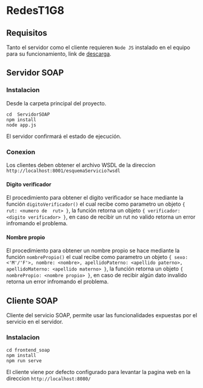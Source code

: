 # RedesT1G8
## Requisitos
Tanto el servidor como el cliente requieren `Node JS` instalado en el equipo para su funcionamiento, link de [descarga](https://nodejs.org/es/download/).
## Servidor SOAP
### Instalacion
Desde la carpeta principal del proyecto.
```
cd  ServidorSOAP
npm install
node app.js
```
El servidor confirmará el estado de ejecución.
### Conexion
Los clientes deben obtener el archivo WSDL de la direccion `http://localhost:8001/esquemaServicio?wsdl`
#### Digito verificador
El procedimiento para obtener el digito verificador se hace mediante la función `digitoVerificador()` el cual recibe como parametro un objeto `{ rut: <numero de  rut> }`, la función retorna un objeto `{ verificador: <digito verificador> }`, en caso de recibir un rut no valido retorna un error infromando el problema.
#### Nombre propio
El procedimiento para obtener un nombre propio se hace mediante la función `nombrePropio()` el cual recibe como parametro un objeto `{ sexo: <'M'/'F'>, nombre: <nombre>, apellidoPaterno: <apellido paterno>, apellidoMaterno: <apellido materno> }`, la función retorna un objeto `{ nombrePropio: <nombre propio> }`, en caso de recibir algún dato invalido retorna un error infromando el problema.
## Cliente SOAP
Cliente del servicio SOAP, permite usar las funcionalidades expuestas por el servicio en el servidor.
### Instalacion
```
cd frontend_soap
npm install
npm run serve
```
El cliente viene por defecto configurado para levantar la pagina web en la direccion `http://localhost:8080/ `
